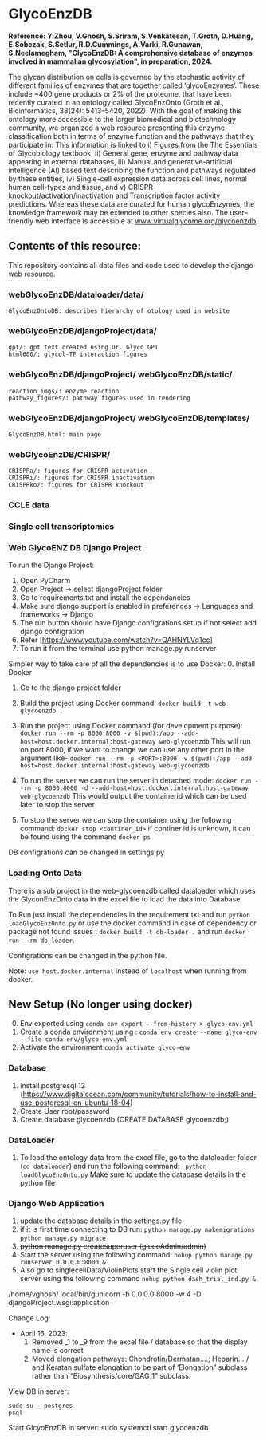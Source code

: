 # GlycoEnzDB

**Reference: Y.Zhou, V.Ghosh, S.Sriram, S.Venkatesan, T.Groth, D.Huang, E.Sobczak, S.Setlur, R.D.Cummings, A.Varki, R.Gunawan, S.Neelamegham, "GlycoEnzDB: A comprehensive database of enzymes involved in mammalian glycosylation", in preparation, 2024.**

The glycan distribution on cells is governed by the stochastic activity of different families of enzymes that are together called ‘glycoEnzymes’. These include ~400 gene products or 2% of the proteome, that have been recently curated in an ontology called GlycoEnzOnto (Groth et al., Bioinformatics, 38(24): 5413–5420, 2022). With the goal of making this ontology more accessible to the larger biomedical and biotechnology community, we organized a web resource presenting this enzyme classification both in terms of enzyme function and the pathways that they participate in. This information is linked to i) Figures from the The Essentials of Glycobiology textbook, ii) General gene, enzyme and pathway data appearing in external databases, iii) Manual and generative-artificial intelligence (AI) based text describing the function and pathways regulated by these entities, iv) Single-cell expression data across cell lines, normal human cell-types and tissue, and v) CRISPR-knockout/activation/inactivation and Transcription factor activity predictions. Whereas these data are curated for human glycoEnzymes, the knowledge framework may be extended to other species also. The user–friendly web interface is accessible at www.virtualglycome.org/glycoenzdb.

## Contents of this resource:
This repository contains all data files and code used to develop the django web resource.
### webGlycoEnzDB/dataloader/data/
	GlycoEnzOntoDB: describes hierarchy of otology used in website
### webGlycoEnzDB/djangoProject/data/
	gpt/: gpt text created using Dr. Glyco GPT
	html600/: glycol-TF interaction figures
### webGlycoEnzDB/djangoProject/ webGlycoEnzDB/static/
	reaction_imgs/: enzyme reaction
	pathway_figures/: pathway figures used in rendering
### webGlycoEnzDB/djangoProject/ webGlycoEnzDB/templates/
	GlycoEnzDB.html: main page
### webGlycoEnzDB/CRISPR/
	CRISPRa/: figures for CRISPR activation
	CRISPRi/: figures for CRISPR inactivation
	CRISPRko/: figures for CRISPR knockout
### CCLE data
### Single cell transcriptomics


### Web GlycoENZ DB Django Project
To run the Django Project:
1. Open PyCharm
2. Open Project -> select djangoProject folder 
3. Go to requirements.txt and install the dependancies
4. Make sure django support is enabled in preferences -> Languages and frameworks -> Django
5. The run button should have Django configrations setup if not select add django configration
6. Refer [https://www.youtube.com/watch?v=QAHNYLVq1cc]
7. To run it from the terminal use python manage.py runserver


Simpler way to take care of all the dependencies is to use Docker:
0. Install Docker
1. Go to the django project folder
2. Build the project using Docker command:
``` docker build -t web-glycoenzdb . ```
3. Run the project using Docker command (for development purpose):
``` docker run --rm -p 8000:8000 -v $(pwd):/app --add-host=host.docker.internal:host-gateway web-glycoenzdb ```
This will run on port 8000, if we want to change we can use any other port in the argument like-
``` docker run --rm -p <PORT>:8000 -v $(pwd):/app --add-host=host.docker.internal:host-gateway web-glycoenzdb ```

4. To run the server we can run the server in detached mode:
``` docker run --rm -p 8000:8000 -d --add-host=host.docker.internal:host-gateway web-glycoenzdb ```
This would output the containerid which can be used later to stop the server
5. To stop the server we can stop the container using the following command:
``` docker stop <continer_id> ```
if continer id is unknown, it can be found using the command `docker ps`

DB configrations can be changed in settings.py


### Loading Onto Data
There is a sub project in the web-glycoenzdb called dataloader which uses the GlyconEnzOnto data in the excel file to load the data into Database.

To Run just install the dependencies in the requirement.txt and run `python loadGlycoEnzOnto.py` or use the docker command in case of dependency or package not found issues  :
` docker build -t db-loader . ` and run `docker run --rm db-loader`.

Configrations can be changed in the python file.


Note: `use host.docker.internal` instead of `localhost` when running from docker.

## New Setup (No longer using docker)
0. Env exported using ```conda env export --from-history > glyco-env.yml```
1. Create a conda environment using :
```conda env create --name glyco-env --file conda-env/glyco-env.yml```
2. Activate the environment
```conda activate glyco-env```

### Database

1. install postgresql 12 (https://www.digitalocean.com/community/tutorials/how-to-install-and-use-postgresql-on-ubuntu-18-04)
2. Create User root/password
3. Create database glycoenzdb (CREATE DATABASE glycoenzdb;)

### DataLoader
1. To load the ontology data from the excel file, go to the dataloader folder (```cd dataloader```) and run the following command:
    ``` python loadGlycoEnzOnto.py```
    Make sure to update the database details in the python file

### Django Web Application
1. update the database details in the settings.py file
2. if it is first time connecting to DB run:
    ```python manage.py makemigrations```
    ```python manage.py migrate```
3. ~~python manage.py createsuperuser (glucoAdmin/admin)~~
4. Start the server using the following command:
    ```nohup python manage.py runserver 0.0.0.0:8000 &```
5. Also go to singlecellData/ViolinPlots start the Single cell violin plot server using the following command
    ```nohup python dash_trial_ind.py &```
 

/home/vghosh/.local/bin/gunicorn -b 0.0.0.0:8000 -w 4 -D djangoProject.wsgi:application

Change Log:
- April 16, 2023: 
    1. Removed _1 to _9 from the excel file / database so that the display name is correct
    2. Moved elongation pathways: Chondrotin/Dermatan….; Heparin…./ and Keratan sulfate elongation to be part of ‘Elongation” subclass rather than “Biosynthesis/core/GAG_1” subclass.

View DB in server:
```
sudo su - postgres
psql
```

Start GlcyoEnzDB in server:
sudo systemctl start glycoenzdb
